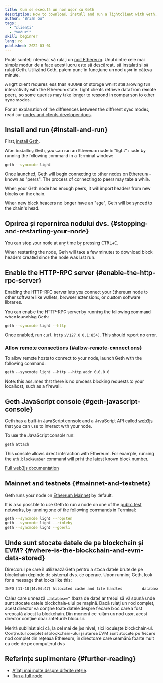 ```yaml
---
title: Cum se execută un nod ușor cu Geth
description: How to download, install and run a lightclient with Geth.
author: "Brian Gu"
tags:
  - "clienți"
  - "noduri"
skill: beginner
lang: ro
published: 2022-03-04
---
```


Poate sunteţi interesat să rulaţi un [nod Ethereum](/developers/docs/noses-and-clients/). Unul dintre cele mai simple moduri de a face acest lucru este să descărcați, să instalați și să rulați Geth. Utilizând Geth, putem pune în funcţiune un nod ușor în câteva minute.

A light client requires less than 400MB of storage whilst still allowing full interactivity with the Ethereum state. Light clients retrieve data from remote peers, so some queries may take longer to respond in comparison to other sync modes.

For an explanation of the differences between the different sync modes, read our [nodes and clients developer docs](/developers/docs/nodes-and-clients/#node-types).

## Install and run {#install-and-run}

First, [install Geth](https://geth.ethereum.org/docs/install-and-build/installing-geth).

After installing Geth, you can run an Ethereum node in "light" mode by running the following command in a Terminal window:

```bash
geth --syncmode light
```

Once launched, Geth will begin connecting to other nodes on Ethereum - known as "peers". The process of connecting to peers may take a while.

When your Geth node has enough peers, it will import headers from new blocks on the chain.

When new block headers no longer have an "age", Geth will be synced to the chain's head.

## Oprirea și repornirea nodului dvs. {#stopping-and-restarting-your-node}

You can stop your node at any time by pressing <kbd>CTRL</kbd>+<kbd>C</kbd>.

When restarting the node, Geth will take a few minutes to download block headers created since the node was last run.

## Enable the HTTP-RPC server {#enable-the-http-rpc-server}

Enabling the HTTP-RPC server lets you connect your Ethereum node to other software like wallets, browser extensions, or custom software libraries.

You can enable the HTTP-RPC server by running the following command when launching Geth:

```bash
geth --syncmode light --http
```

Once enabled, run `curl http://127.0.0.1:8545`. This should report no error.

### Allow remote connections {#allow-remote-connections}

To allow remote hosts to connect to your node, launch Geth with the following command:

```
geth --syncmode light --http --http.addr 0.0.0.0
```

Note: this assumes that there is no process blocking requests to your localhost, such as a firewall.

## Geth JavaScript console {#geth-javascript-console}

Geth has a built-in JavaScript console and a JavaScript API called [web3js](https://github.com/ethereum/web3.js/) that you can use to interact with your node.

To use the JavaScript console run:

```bash
geth attach
```

This console allows direct interaction with Ethereum. For example, running the `eth.blockNumber` command will print the latest known block number.

[Full web3js documentation](http://web3js.readthedocs.io/)

## Mainnet and testnets {#mainnet-and-testnets}

Geth runs your node on [Ethereum Mainnet](/glossary/#mainnet) by default.

It is also possible to use Geth to run a node on one of the [public test networks](/networks/#testnets), by running one of the following commands in Terminal:

```bash
geth --syncmode light --ropsten
geth --syncmode light --rinkeby
geth --syncmode light --goerli
```

## Unde sunt stocate datele de pe blockchain și EVM? {#where-is-the-blockchain-and-evm-data-stored}

Directorul pe care îl utilizează Geth pentru a stoca datele brute de pe blockchain depinde de sistemul dvs. de operare. Upon running Geth, look for a message that looks like this:

```bash
INFO [11-18|14:04:47] Allocated cache and file handles         database=/Users/bgu/Library/Ethereum/testnet/geth/lightchaindata cache=768 handles=128
```

Calea care urmează `„database=”` (baza de date) ar trebui să vă spună unde sunt stocate datele blockchain-ului pe mașină. Dacă rulaţi un nod complet, acest director va conține toate datele despre fiecare bloc care a fost vreodată alocat la blockchain. Din moment ce rulăm un nod ușor, acest director conține doar anteturile blocului.

Merită subliniat aici că, la cel mai de jos nivel, aici locuieşte blockchain-ul. Conținutul complet al blockchain-ului și starea EVM sunt stocate pe fiecare nod complet din rețeaua Ethereum, în directoare care seamănă foarte mult cu cele de pe computerul dvs.

## Referințe suplimentare {#further-reading}

- [Aflaţi mai multe despre diferite rețele](/developers/docs/Networks/).
- [Run a full node](/run-a-node/)
